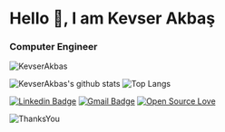 
<h1 align="left"> Hello 👋, I am Kevser Akbaş</h1>
<h3 align="left">Computer Engineer</h3>

<p align="left"> <img src="https://komarev.com/ghpvc/?username=KevserAkbas" alt="KevserAkbas" /> </p>

![KevserAkbas's github stats](https://github-readme-stats.vercel.app/api?username=KevserAkbas&show_icons=true) ![Top Langs](https://github-readme-stats.vercel.app/api/top-langs/?username=KevserAkbas&layout=compact)


[![Linkedin Badge](https://img.shields.io/badge/-kevserakbas-blue?style=flat-badge&logo=Linkedin&logoColor=white&link=https://www.linkedin.com/in/kevserakbas/)](https://www.linkedin.com/in/kevserakbas/)
[![Gmail Badge](https://img.shields.io/badge/-kevserakbas12@gmail.com-c14438?style=flat-badge&logo=Gmail&logoColor=white&link=mailto:kevserakbas12@gmail.com)](mailto:kevserakbas12@gmail.com)
[![Open Source Love](https://badges.frapsoft.com/os/v2/open-source.svg?style=flat-badge&logo=linkedin&logoColor=white)](https://github.com/KevserAkbas)


![ThanksYou](https://img.shields.io/badge/🙏Thank_You_For_Spending_a_Moment_On_My_Profile,_Happy_Coding,_All_The_Very_Best-dodgerred.svg?style=for-the-badge)



